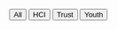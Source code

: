 <button onclick="showContent('All')">All</button>
<button onclick="showContent('HCI')">HCI</button>
<button onclick="showContent('Trust')">Trust</button>
<button onclick="showContent('Youth')">Youth</button>
<div id='All' class='contentpub' style='display:none;'>
<h2>2024</h2>
Author : <strong>Afsaneh Razi</strong>, <strong>Seberger, J. S.</strong>, Nurun Naher, Munmun de Choudhury, Pamela J. Wisniewski. <br>
Title : Toward Trauma-Informed Research Practices with Youth in HCI: Caring for Participants and Research Assistants When Studying Sensitive Topics.<br>
Venue : Proc.ACMHum.-Comput. Interact.,Vol. ,No.CSCW1<br>
Tags : Health;HCI;Youth<br>
LinktoDOI : TBD<br>
<br>
Author : <strong>Seberger, J. S.</strong>, Choung, H., Snyder, J., & David, P.<br>
Title : Better Living Through Creepy Technology? Exploring Tensions Between a Novel Class of Well-Being Apps and Affective Discomfort in App Culture.<br>
Venue : Proc. ACM Hum.-Comput. Interact., Vol. 8, No. CSCW1<br>
Tags : Privacy;Trust;HCI<br>
LinktoDOI : https://doi.org/10.
1145/3637299<br>
<br>
<h2>2023</h2>
Author : <strong>Seberger, J. S.</strong>, Choung, H., and David, P.<br>
Title : Problematizing “Empowerment” in HCAI.<br>
Venue : In Human-Computer Interaction – INTERACT.19th IFIP TC13 International Conference. <br>
Tags : HCI<br>
LinktoDOI : https://doi.org/10.1007/978-3-031-42286-7_15<br>
<br>
Author : Shiza Ali, <strong>Afsaneh Razi</strong>, Seunghyun Kim, Ashwaq Alsoubai, Chen Ling, Munmun De Choudhury, Pamela J. Wisniewski, and Gianluca Stringhini. <br>
Title : Getting Meta: A Multimodal Approach for Detecting Unsafe Conversations within Instagram Direct Messages of Youth.<br>
Venue : Proc. ACM Hum.-Comput. Interact. 7, CSCW1.<br>
Tags : Online Safety;HCI;Youth<br>
LinktoDOI : https://doi.org/10.1145/3579608<br>
<br>
Author : <strong>Afsaneh Razi</strong>, Ashwaq Alsoubai, Seunghyun Kim, Shiza Ali, Gianluca Stringhini, Munmun De Choudhury, and Pamela J. Wisniewski. <br>
Title : Sliding into My DMs: Detecting Uncomfortable or Unsafe Sexual Risk Experiences within Instagram Direct Messages Grounded in the Perspective of Youth.<br>
Venue : Proc. ACM Hum.-Comput. Interact. 7, CSCW1.<br>
Tags : Online Safety;HCI;Youth<br>
LinktoDOI : https://doi.org/10.1145/3579522<br>
<br>
Author : <strong>Seberger, J. S.</strong>, Choung, H., & David, P.<br>
Title : To reimagine more deeply: understanding what AI communicates<br>
Venue : In Research Handbook on Artificial Intelligence and Communication<br>
Tags : HCI;AI<br>
LinktoDOI : https://doi.org/10.4337/9781803920306.00034<br>
<br>
Author : Mcdonald, Nora, <strong>Afsaneh Razi</strong>, Karla Badillo-Urquiola, <strong>Seberger, J. S.</strong>, Denise Agosto, and Pamela J. Wisniewski.<br>
Title : AI through the Eyes of Gen Z: Setting a Research Agenda for Emerging Technologies that Empower Our Future Generation.<br>
Venue : In Companion Publication of the 2023 Conference on Computer Supported Cooperative Work and Social Computing.<br>
Tags : AI;HCI;Youth<br>
LinktoDOI : https://doi.org/10.1145/3584931.3611281<br>
<br>
<h2>2022</h2>
Author : <strong>Seberger, J. S.</strong>, Obi, I., Loukil, M., Liao, W., Wild, D., & Patil, S.<br>
Title : Speculative Vulnerability: Uncovering the Temporalities of Vulnerability in People’s Experiences of the Pandemic.<br>
Venue : Proceedings of the ACM on Human-Computer Interaction (PACMHCI), Vol 6, CSCW2.<br>
Tags : HCI;Privacy<br>
LinktoDOI : https://doi.org/10.1145/3555586<br>
<br>
Author : <strong>Seberger, J. S.</strong>, Shklovski, I., Swiatek, E., & Patil, S.<br>
Title : Still Creepy After All These Years: The Normalization of Affective Discomfort in App Use.<br>
Venue : In CHI Conference on Human Factors in Computing Systems (CHI ’22)<br>
Tags : HCI;Privacy<br>
LinktoDOI : https://doi.org/10.1145/3491102.3502112<br>
<br>
Author : <strong>Rezvaneh Rezapour</strong>, Sravana Reddy, Rosie Jones, and Ian Soboroff.<br>
Title :  What Makes a Good Podcast Summary?<br>
Venue :  In Proceedings of the 45th International ACM SIGIR Conference on Research and Development in Information Retrieval (SIGIR '22).<br>
Tags : NLP;AI;<br>
LinktoDOI : https://doi.org/10.1145/3477495.3531802<br>
<br>
Author : Shubhanshu Mishra, <strong>Rezvaneh Rezapour</strong>, and Jana Diesner.<br>
Title :  Information Extraction from Social Media: A Hands-on Tutorial on Tasks, Data, and Open Source Tools.<br>
Venue : In Proceedings of the 31st ACM International Conference on Information & Knowledge Management (CIKM '22).<br>
Tags : HCI;SocialComputing;AI;NLP<br>
LinktoDOI : https://doi.org/10.1145/3511808.3557503<br>
<br>
Author : Ashwaq Alsoubai, Jihye Song, <strong>Afsaneh Razi</strong>, Nurun Naher, Munmun De Choudhury, and Pamela J. Wisniewski.<br>
Title : From 'Friends with Benefits' to 'Sextortion:' A Nuanced Investigation of Adolescents' Online Sexual Risk Experiences.<br>
Venue : Proc. ACM Hum.-Comput. Interact. 6, CSCW2.<br>
Tags : Online Safety;HCI;Youth;AI;NLP<br>
LinktoDOI : https://doi.org/10.1145/3555136<br>
<br>
<h2>2021</h2>
Author : <strong>Seberger, J. S.</strong> & Patil, S. <br>
Title : Post-COVID Public Health Surveillance and Privacy Concerns in the United States: Scenario-Based Interview Study. <br>
Venue : JMIR mHealth uHealth.<br>
Tags : Privacy;Health<br>
LinktoDOI : https://doi.org/10.2196/30871<br>
<br>
Author : <strong>Seberger, J. S.</strong> & Shaffer, G.<br>
Title : Changing the Rules of Play in Long Beach, California: Smart Cities, Infrastructure, and the Well-Played Game. <br>
Venue : International Journal of Human-Computer Interaction.<br>
Tags : Trust;HCI<br>
LinktoDOI : https://doi.org/10.1080/10447318.2021.2012380<br>
<br>
Author : <strong>Seberger, J. S.</strong>, & Patil, S.<br>
Title : Us and Them (and It): Social Orientation, Privacy Concerns, and Expected Use of Pandemic-Tracking Apps in the United States<br>
Venue : CHI Conference on Human Factors in Computing Systems (CHI ‘21).<br>
Tags : Health;HCI;Privacy<br>
LinktoDOI : https://doi.org/10.1145/3411764.3445485<br>
<br>
Author : <strong>Seberger, J. S.</strong>, Llavore, M., Wyant, N., Shklovski, I., & Patil, S.<br>
Title : Empowering Resignation: There’s an app for that<br>
Venue : CHI Conference on Human Factors in Computing Systems (CHI ‘21).<br>
Tags : HCI;Privacy<br>
LinktoDOI : https://doi.org/10.1145/3411764.3445293<br>
<br>
Author : <strong>Seberger, J. S.</strong><br>
Title : Reconsidering the user in IoT: the subjectivity of things<br>
Venue : Personal & Ubiquitous Computing.<br>
Tags : Privacy;HCI;Ontology<br>
LinktoDOI : https://doi.org/10.1007/s00779-020-01513-0<br>
<br>
Author : <strong>Seberger, J. S.</strong><br>
Title : Into the Archive of Ubiquitous Computing: The Data Perfect Tense and the Historicization of the Present<br>
Venue : Journal of Documentation.<br>
Tags : HCI;Privacy<br>
LinktoDOI : https://doi.org/10.1108/JD-11-2020-0195<br>
<br>
<h2>2020</h2>
Author : <strong>Seberger, J. S.</strong> & Bowker, G.<br>
Title : Humanistic Infrastructure Studies: Hyper-Functionality and the Experience of the Absurd<br>
Venue : Information, Communication and Society.<br>
Tags : Ontology;HCI<br>
LinktoDOI : https://doi.org/10.1080/1369118X.2020.1726985<br>
<br>
Author : <strong>Seberger, J. S.</strong> & Slaughter, R. A.<br>
Title : The Mystics and Magic of Latent Space: Seeing the Unseen<br>
Venue : Membrana – Journal of Photography.<br>
Tags : HCI;AI<br>
LinktoDOI : https://doi.org/10.47659/m8.088.art<br>
<br>
</div>
<div id='HCI' class='contentpub' style='display:none;'>
<h2>2024</h2>
Year : 2024<br>
Author : <strong>Afsaneh Razi</strong>, <strong>Seberger, J. S.</strong>, Nurun Naher, Munmun de Choudhury, Pamela J. Wisniewski. <br>
Title : Toward Trauma-Informed Research Practices with Youth in HCI: Caring for Participants and Research Assistants When Studying Sensitive Topics.<br>
Venue : Proc.ACMHum.-Comput. Interact.,Vol. ,No.CSCW1<br>
LinktoDOI : TBD<br>
<br>
Year : 2024<br>
Author : <strong>Seberger, J. S.</strong>, Choung, H., Snyder, J., & David, P.<br>
Title : Better Living Through Creepy Technology? Exploring Tensions Between a Novel Class of Well-Being Apps and Affective Discomfort in App Culture.<br>
Venue : Proc. ACM Hum.-Comput. Interact., Vol. 8, No. CSCW1<br>
LinktoDOI : https://doi.org/10.
1145/3637299<br>
<br>
<h2>2023</h2>
Year : 2023<br>
Author : <strong>Seberger, J. S.</strong>, Choung, H., and David, P.<br>
Title : Problematizing “Empowerment” in HCAI.<br>
Venue : In Human-Computer Interaction – INTERACT.19th IFIP TC13 International Conference. <br>
LinktoDOI : https://doi.org/10.1007/978-3-031-42286-7_15<br>
<br>
Year : 2023<br>
Author : Shiza Ali, <strong>Afsaneh Razi</strong>, Seunghyun Kim, Ashwaq Alsoubai, Chen Ling, Munmun De Choudhury, Pamela J. Wisniewski, and Gianluca Stringhini. <br>
Title : Getting Meta: A Multimodal Approach for Detecting Unsafe Conversations within Instagram Direct Messages of Youth.<br>
Venue : Proc. ACM Hum.-Comput. Interact. 7, CSCW1.<br>
LinktoDOI : https://doi.org/10.1145/3579608<br>
<br>
Year : 2023<br>
Author : <strong>Afsaneh Razi</strong>, Ashwaq Alsoubai, Seunghyun Kim, Shiza Ali, Gianluca Stringhini, Munmun De Choudhury, and Pamela J. Wisniewski. <br>
Title : Sliding into My DMs: Detecting Uncomfortable or Unsafe Sexual Risk Experiences within Instagram Direct Messages Grounded in the Perspective of Youth.<br>
Venue : Proc. ACM Hum.-Comput. Interact. 7, CSCW1.<br>
LinktoDOI : https://doi.org/10.1145/3579522<br>
<br>
Year : 2023<br>
Author : <strong>Seberger, J. S.</strong>, Choung, H., & David, P.<br>
Title : To reimagine more deeply: understanding what AI communicates<br>
Venue : In Research Handbook on Artificial Intelligence and Communication<br>
LinktoDOI : https://doi.org/10.4337/9781803920306.00034<br>
<br>
Year : 2023<br>
Author : Mcdonald, Nora, <strong>Afsaneh Razi</strong>, Karla Badillo-Urquiola, <strong>Seberger, J. S.</strong>, Denise Agosto, and Pamela J. Wisniewski.<br>
Title : AI through the Eyes of Gen Z: Setting a Research Agenda for Emerging Technologies that Empower Our Future Generation.<br>
Venue : In Companion Publication of the 2023 Conference on Computer Supported Cooperative Work and Social Computing.<br>
LinktoDOI : https://doi.org/10.1145/3584931.3611281<br>
<br>
<h2>2022</h2>
Year : 2022<br>
Author : <strong>Seberger, J. S.</strong>, Obi, I., Loukil, M., Liao, W., Wild, D., & Patil, S.<br>
Title : Speculative Vulnerability: Uncovering the Temporalities of Vulnerability in People’s Experiences of the Pandemic.<br>
Venue : Proceedings of the ACM on Human-Computer Interaction (PACMHCI), Vol 6, CSCW2.<br>
LinktoDOI : https://doi.org/10.1145/3555586<br>
<br>
Year : 2022<br>
Author : <strong>Seberger, J. S.</strong>, Shklovski, I., Swiatek, E., & Patil, S.<br>
Title : Still Creepy After All These Years: The Normalization of Affective Discomfort in App Use.<br>
Venue : In CHI Conference on Human Factors in Computing Systems (CHI ’22)<br>
LinktoDOI : https://doi.org/10.1145/3491102.3502112<br>
<br>
Year : 2022<br>
Author : Shubhanshu Mishra, <strong>Rezvaneh Rezapour</strong>, and Jana Diesner.<br>
Title :  Information Extraction from Social Media: A Hands-on Tutorial on Tasks, Data, and Open Source Tools.<br>
Venue : In Proceedings of the 31st ACM International Conference on Information & Knowledge Management (CIKM '22).<br>
LinktoDOI : https://doi.org/10.1145/3511808.3557503<br>
<br>
Year : 2022<br>
Author : Ashwaq Alsoubai, Jihye Song, <strong>Afsaneh Razi</strong>, Nurun Naher, Munmun De Choudhury, and Pamela J. Wisniewski.<br>
Title : From 'Friends with Benefits' to 'Sextortion:' A Nuanced Investigation of Adolescents' Online Sexual Risk Experiences.<br>
Venue : Proc. ACM Hum.-Comput. Interact. 6, CSCW2.<br>
LinktoDOI : https://doi.org/10.1145/3555136<br>
<br>
<h2>2021</h2>
Year : 2021<br>
Author : <strong>Seberger, J. S.</strong> & Shaffer, G.<br>
Title : Changing the Rules of Play in Long Beach, California: Smart Cities, Infrastructure, and the Well-Played Game. <br>
Venue : International Journal of Human-Computer Interaction.<br>
LinktoDOI : https://doi.org/10.1080/10447318.2021.2012380<br>
<br>
Year : 2021<br>
Author : <strong>Seberger, J. S.</strong>, & Patil, S.<br>
Title : Us and Them (and It): Social Orientation, Privacy Concerns, and Expected Use of Pandemic-Tracking Apps in the United States<br>
Venue : CHI Conference on Human Factors in Computing Systems (CHI ‘21).<br>
LinktoDOI : https://doi.org/10.1145/3411764.3445485<br>
<br>
Year : 2021<br>
Author : <strong>Seberger, J. S.</strong>, Llavore, M., Wyant, N., Shklovski, I., & Patil, S.<br>
Title : Empowering Resignation: There’s an app for that<br>
Venue : CHI Conference on Human Factors in Computing Systems (CHI ‘21).<br>
LinktoDOI : https://doi.org/10.1145/3411764.3445293<br>
<br>
Year : 2021<br>
Author : <strong>Seberger, J. S.</strong><br>
Title : Reconsidering the user in IoT: the subjectivity of things<br>
Venue : Personal & Ubiquitous Computing.<br>
LinktoDOI : https://doi.org/10.1007/s00779-020-01513-0<br>
<br>
Year : 2021<br>
Author : <strong>Seberger, J. S.</strong><br>
Title : Into the Archive of Ubiquitous Computing: The Data Perfect Tense and the Historicization of the Present<br>
Venue : Journal of Documentation.<br>
LinktoDOI : https://doi.org/10.1108/JD-11-2020-0195<br>
<br>
<h2>2020</h2>
Year : 2020<br>
Author : <strong>Seberger, J. S.</strong> & Bowker, G.<br>
Title : Humanistic Infrastructure Studies: Hyper-Functionality and the Experience of the Absurd<br>
Venue : Information, Communication and Society.<br>
LinktoDOI : https://doi.org/10.1080/1369118X.2020.1726985<br>
<br>
Year : 2020<br>
Author : <strong>Seberger, J. S.</strong> & Slaughter, R. A.<br>
Title : The Mystics and Magic of Latent Space: Seeing the Unseen<br>
Venue : Membrana – Journal of Photography.<br>
LinktoDOI : https://doi.org/10.47659/m8.088.art<br>
<br>
</div>
<div id='Trust' class='contentpub' style='display:none;'>
<h2>2024</h2>
Year : 2024<br>
Author : <strong>Seberger, J. S.</strong>, Choung, H., Snyder, J., & David, P.<br>
Title : Better Living Through Creepy Technology? Exploring Tensions Between a Novel Class of Well-Being Apps and Affective Discomfort in App Culture.<br>
Venue : Proc. ACM Hum.-Comput. Interact., Vol. 8, No. CSCW1<br>
LinktoDOI : https://doi.org/10.
1145/3637299<br>
<br>
<h2>2021</h2>
Year : 2021<br>
Author : <strong>Seberger, J. S.</strong> & Shaffer, G.<br>
Title : Changing the Rules of Play in Long Beach, California: Smart Cities, Infrastructure, and the Well-Played Game. <br>
Venue : International Journal of Human-Computer Interaction.<br>
LinktoDOI : https://doi.org/10.1080/10447318.2021.2012380<br>
<br>
</div>
<div id='Youth' class='contentpub' style='display:none;'>
<h2>2024</h2>
Year : 2024<br>
Author : <strong>Afsaneh Razi</strong>, <strong>Seberger, J. S.</strong>, Nurun Naher, Munmun de Choudhury, Pamela J. Wisniewski. <br>
Title : Toward Trauma-Informed Research Practices with Youth in HCI: Caring for Participants and Research Assistants When Studying Sensitive Topics.<br>
Venue : Proc.ACMHum.-Comput. Interact.,Vol. ,No.CSCW1<br>
LinktoDOI : TBD<br>
<br>
<h2>2023</h2>
Year : 2023<br>
Author : Shiza Ali, <strong>Afsaneh Razi</strong>, Seunghyun Kim, Ashwaq Alsoubai, Chen Ling, Munmun De Choudhury, Pamela J. Wisniewski, and Gianluca Stringhini. <br>
Title : Getting Meta: A Multimodal Approach for Detecting Unsafe Conversations within Instagram Direct Messages of Youth.<br>
Venue : Proc. ACM Hum.-Comput. Interact. 7, CSCW1.<br>
LinktoDOI : https://doi.org/10.1145/3579608<br>
<br>
Year : 2023<br>
Author : <strong>Afsaneh Razi</strong>, Ashwaq Alsoubai, Seunghyun Kim, Shiza Ali, Gianluca Stringhini, Munmun De Choudhury, and Pamela J. Wisniewski. <br>
Title : Sliding into My DMs: Detecting Uncomfortable or Unsafe Sexual Risk Experiences within Instagram Direct Messages Grounded in the Perspective of Youth.<br>
Venue : Proc. ACM Hum.-Comput. Interact. 7, CSCW1.<br>
LinktoDOI : https://doi.org/10.1145/3579522<br>
<br>
Year : 2023<br>
Author : Mcdonald, Nora, <strong>Afsaneh Razi</strong>, Karla Badillo-Urquiola, <strong>Seberger, J. S.</strong>, Denise Agosto, and Pamela J. Wisniewski.<br>
Title : AI through the Eyes of Gen Z: Setting a Research Agenda for Emerging Technologies that Empower Our Future Generation.<br>
Venue : In Companion Publication of the 2023 Conference on Computer Supported Cooperative Work and Social Computing.<br>
LinktoDOI : https://doi.org/10.1145/3584931.3611281<br>
<br>
<h2>2022</h2>
Year : 2022<br>
Author : Ashwaq Alsoubai, Jihye Song, <strong>Afsaneh Razi</strong>, Nurun Naher, Munmun De Choudhury, and Pamela J. Wisniewski.<br>
Title : From 'Friends with Benefits' to 'Sextortion:' A Nuanced Investigation of Adolescents' Online Sexual Risk Experiences.<br>
Venue : Proc. ACM Hum.-Comput. Interact. 6, CSCW2.<br>
LinktoDOI : https://doi.org/10.1145/3555136<br>
<br>
</div>
<script>
function showContent(id) {
  var contents = document.getElementsByClassName('contentpub');
  for (var i = 0; i < contents.length; i++) {
    contents[i].style.display = 'none';
  }
  document.getElementById(id).style.display = 'block';
}
</script>
